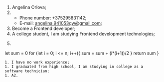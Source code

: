 1. Angelina Orlova;
1. * Phone number: +375295831142;
   * E-mail: angelina.941053qw@gmail.com;
1. Become a Frontend developer;
1. A college student, I am studying Frontend development technologies;
1. ```function sumTriangularNumbers(n) {
  let sum = 0
  for (let i = 0; i <= n; i++){
    sum = sum + (i*(i+1))/2
  }
  return sum
}
```
1. I have no work experience;
1. I graduated from high school, I am studying in college as a software technician;
1. A2.
